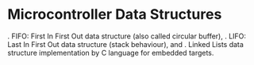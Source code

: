 # Microcontroller Data Structures
. FIFO: First In First Out data structure (also called circular buffer),
. LIFO: Last In First Out data structure (stack behaviour), and
. Linked Lists data structure implementation by C language for embedded targets.
